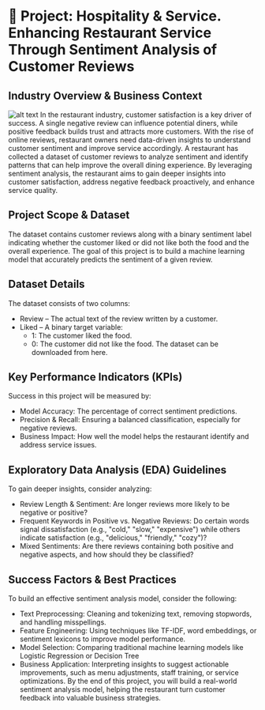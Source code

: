 # 🍱 Project: Hospitality & Service. Enhancing Restaurant Service Through Sentiment Analysis of Customer Reviews

## Industry Overview & Business Context
![alt text](image.png)
In the restaurant industry, customer satisfaction is a key driver of success. A single negative review can influence potential diners, while positive feedback builds trust and attracts more customers. With the rise of online reviews, restaurant owners need data-driven insights to understand customer sentiment and improve service accordingly.
A restaurant has collected a dataset of customer reviews to analyze sentiment and identify patterns that can help improve the overall dining experience. By leveraging sentiment analysis, the restaurant aims to gain deeper insights into customer satisfaction, address negative feedback proactively, and enhance service quality.

## Project Scope & Dataset
The dataset contains customer reviews along with a binary sentiment label indicating whether the customer liked or did not like both the food and the overall experience. The goal of this project is to build a machine learning model that accurately predicts the sentiment of a given review.

## Dataset Details
The dataset consists of two columns:
- Review – The actual text of the review written by a customer.
- Liked – A binary target variable:
    - 1: The customer liked the food.
    - 0: The customer did not like the food.
The dataset can be downloaded from here.

## Key Performance Indicators (KPIs)
Success in this project will be measured by:
- Model Accuracy: The percentage of correct sentiment predictions.
- Precision & Recall: Ensuring a balanced classification, especially for negative reviews.
- Business Impact: How well the model helps the restaurant identify and address service issues.

## Exploratory Data Analysis (EDA) Guidelines
To gain deeper insights, consider analyzing:
- Review Length & Sentiment: Are longer reviews more likely to be negative or positive?
- Frequent Keywords in Positive vs. Negative Reviews: Do certain words signal dissatisfaction (e.g., "cold," "slow," "expensive") while others indicate satisfaction 
(e.g., "delicious," "friendly," "cozy")?
- Mixed Sentiments: Are there reviews containing both positive and negative aspects, and how should they be classified?

## Success Factors & Best Practices
To build an effective sentiment analysis model, consider the following:
- Text Preprocessing: Cleaning and tokenizing text, removing stopwords, and handling misspellings.
- Feature Engineering: Using techniques like TF-IDF, word embeddings, or sentiment lexicons to improve model performance.
- Model Selection: Comparing traditional machine learning models like Logistic Regression or Decision Tree
- Business Application: Interpreting insights to suggest actionable improvements, such as menu adjustments, staff training, or service optimizations.
By the end of this project, you will build a real-world sentiment analysis model, helping the restaurant turn customer feedback into valuable business strategies.